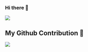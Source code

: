 ### Hi there 👋
![](https://github-readme-stats.vercel.app/api?username=beidongjiedeguang&theme=dracula)
<!--
[![Top Langs](https://github-readme-stats.vercel.app/api/top-langs/?username=beidongjiedeguang&hide=JupyterNotebook,javascript,html&show_icons=true&theme=dracula
)](https://github.com/beidongjiedeguang/github-readme-stats)
-->

## My Github Contribution 🤩
![](https://raw.githubusercontent.com/beidongjiedeguang/beidongjiedeguang/main/assets/github-contribution-grid-snake.svg)



<!--
出发工作流： https://docs.github.com/en/actions/learn-github-actions/events-that-trigger-workflows#scheduled-events-schedule  

**beidongjiedeguang/beidongjiedeguang** is a ✨ _special_ ✨ repository because its `README.md` (this file) appears on your GitHub profile.

Here are some ideas to get you started:  
emoji: https://www.webfx.com/tools/emoji-cheat-sheet/
- 🔭 I’m currently working on ...
- 🌱 I’m currently learning ...
- 👯 I’m looking to collaborate on ...
- 🤔 I’m looking for help with ...
- 💬 Ask me about ...
- 📫 How to reach me: ...
- 😄 Pronouns: ...
- ⚡ Fun fact: ...
-->
